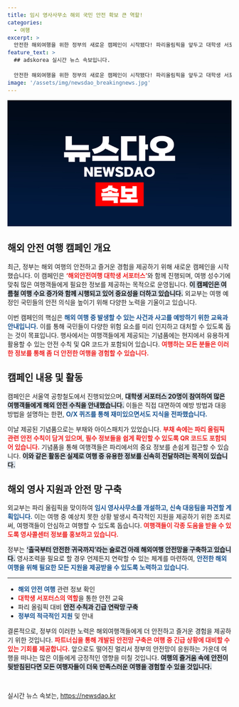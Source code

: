 ```yaml
---
title: 임시 영사사무소 해외 국민 안전 확보 큰 역할!
categories:
  - 여행
excerpt: >
  안전한 해외여행을 위한 정부의 새로운 캠페인이 시작됐다! 파리올림픽을 앞두고 대학생 서포터스와 함께 여행객들에게 필수 안전 정보와 유용한 기념품을 제공하는 행사에 주목하라.
feature_text: >
  ## adskorea 실시간 뉴스 속보입니다.

  안전한 해외여행을 위한 정부의 새로운 캠페인이 시작됐다! 파리올림픽을 앞두고 대학생 서포터스와 함께 여행객들에게 필수 안전 정보와 유용한 기념품을 제공하는 행사에 주목하라.
image: '/assets/img/newsdao_breakingnews.jpg'
---
```


<p><img src="/assets/img/newsdao_breakingnews.jpg" alt="adskorea 속보" /></p>

<h2 data-ke-size="size26">해외 안전 여행 캠페인 개요</h2> 

<p data-ke-size="size16">최근, 정부는 해외 여행의 안전하고 즐거운 경험을 제공하기 위해 새로운 캠페인을 시작했습니다. 이 캠페인은 <b><span style="color: #ee2323;">‘해외안전여행 대학생 서포터스’</span></b>와 함께 진행되며, 여행 성수기에 맞춰 많은 여행객들에게 필요한 정보를 제공하는 목적으로 운영됩니다. <b><span style="background-color: #21538527;">이 캠페인은 여름철 여행 수요 증가와 함께 시행되고 있어 중요성을 더하고 있습니다.</span></b> 외교부는 여행 예정인 국민들의 안전 의식을 높이기 위해 다양한 노력을 기울이고 있습니다.</p>

<p data-ke-size="size16">이번 캠페인의 핵심은 <b><span style="color: #1a5490;">해외 여행 중 발생할 수 있는 사건과 사고를 예방하기 위한 교육과 안내입니다.</span></b> 이를 통해 국민들이 다양한 위험 요소를 미리 인지하고 대처할 수 있도록 돕는 것이 목표입니다. 행사에서는 여행객들에게 제공되는 기념품에는 현지에서 유용하게 활용할 수 있는 안전 수칙 및 QR 코드가 포함되어 있습니다. <b><span style="color: #ee2323;">여행하는 모든 분들은 이러한 정보를 통해 좀 더 안전한 여행을 경험할 수 있습니다.</span></b></p>

<h2 data-ke-size="size26">캠페인 내용 및 활동</h2>

<p data-ke-size="size16">캠페인은 서울역 공항철도에서 진행되었으며, <b><span style="background-color: #21538527;">대학생 서포터스 20명이 참여하여 많은 여행객들에게 해외 안전 수칙을 안내했습니다.</span></b> 이들은 직접 대면하여 예방 방법과 대응 방법을 설명하는 한편, <b><span style="color: #1a5490;">O/X 퀴즈를 통해 재미있으면서도 지식을 전파했습니다.</span></b></p>

<p data-ke-size="size16">이날 제공된 기념품으로는 부채와 아이스패치가 있었습니다. <b><span style="color: #ee2323;">부채 속에는 파리 올림픽 관련 안전 수칙이 담겨 있으며, 필수 정보들을 쉽게 확인할 수 있도록 QR 코드도 포함되어 있습니다.</span></b> 기념품을 통해 여행객들은 파리에서의 중요 정보를 손쉽게 접근할 수 있습니다. <b><span style="background-color: #21538527;">이와 같은 활동은 실제로 여행 중 유용한 정보를 신속히 전달하려는 목적이 있습니다.</span></b></p>

<h2 data-ke-size="size26">해외 영사 지원과 안전 망 구축</h2>

<p data-ke-size="size16">외교부는 파리 올림픽을 맞이하여 <b><span style="color: #1a5490;">임시 영사사무소를 개설하고, 신속 대응팀을 파견할 계획입니다.</span></b> 이는 여행 중 예상치 못한 상황 발생시 즉각적인 지원을 제공하기 위한 조치로써, 여행객들이 안심하고 여행할 수 있도록 돕습니다. <b><span style="color: #ee2323;">여행객들이 각종 도움을 받을 수 있도록 영사콜센터 정보를 홍보하고 있습니다.</span></b></p>

<p data-ke-size="size16">정부는 <b><span style="background-color: #21538527;">‘출국부터 안전한 귀국까지’라는 슬로건 아래 해외여행 안전망을 구축하고 있습니다.</span></b> 영사조력을 필요로 할 경우 언제든지 연락할 수 있는 체계를 마련하여, <b><span style="color: #1a5490;">안전한 해외 여행을 위해 필요한 모든 지원을 제공받을 수 있도록 노력하고 있습니다.</span></b></p>

<hr/>

<ul>
<li><b><span style="color: #1a5490;">해외 안전 여행</span></b> 관련 정보 확인</li>
<li><b><span style="color: #ee2323;">대학생 서포터스의 역할</span></b>을 통한 안전 교육</li>
<li>파리 올림픽 대비 <b><span style="background-color: #21538527;">안전 수칙과 긴급 연락망 구축</span></b></li>
<li><b><span style="color: #1a5490;">정부의 적극적인 지원</span></b> 및 안내</li>
</ul>

<p data-ke-size="size16">결론적으로, 정부의 이러한 노력은 해외여행객들에게 더 안전하고 즐거운 경험을 제공하기 위한 것입니다. <b><span style="color: #ee2323;">파트너십을 통해 개발된 안전망 구축은 여행 중 긴급 상황에 대비할 수 있는 기회를 제공합니다.</span></b> 앞으로도 떨어진 멀리서 정부의 안전망이 응원하는 가운데 여행을 떠나는 많은 이들에게 긍정적인 영향을 미칠 것입니다. <b><span style="background-color: #21538527;">여행의 즐거움 속에 안전이 뒷받침된다면 모든 여행자들이 더욱 만족스러운 여행을 경험할 수 있을 것입니다.</span></b></p> 

<p data-ke-size="size16">&nbsp;</p>
실시간 뉴스 속보는, <a href="https://newsdao.kr" rel="dofollow">https://newsdao.kr</a>


